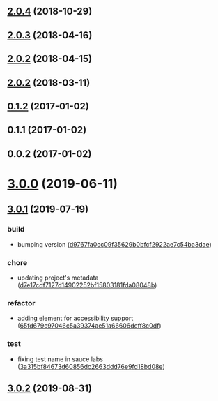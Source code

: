 <a name="2.0.4"></a>
## [2.0.4](https://github.com/advanced-rest-client/date-time/compare/2.0.1...2.0.4) (2018-10-29)




<a name="2.0.3"></a>
## [2.0.3](https://github.com/advanced-rest-client/date-time/compare/2.0.1...2.0.3) (2018-04-16)




<a name="2.0.2"></a>
## [2.0.2](https://github.com/advanced-rest-client/date-time/compare/2.0.1...2.0.2) (2018-04-15)




<a name="2.0.2"></a>
## [2.0.2](https://github.com/advanced-rest-client/date-time/compare/2.0.1...2.0.2) (2018-03-11)




<a name="0.1.2"></a>
## [0.1.2](https://github.com/advanced-rest-client/date-time/compare/0.1.1...v0.1.2) (2017-01-02)




<a name="0.1.1"></a>
## 0.1.1 (2017-01-02)




<a name="0.0.2"></a>
## 0.0.2 (2017-01-02)




# [3.0.0](https://github.com/advanced-rest-client/date-time/compare/2.0.1...3.0.0) (2019-06-11)




## [3.0.1](https://github.com/advanced-rest-client/date-time/compare/2.0.1...3.0.1) (2019-07-19)


### build

* bumping version ([d9767fa0cc09f35629b0bfcf2922ae7c54ba3dae](https://github.com/advanced-rest-client/date-time/commit/d9767fa0cc09f35629b0bfcf2922ae7c54ba3dae))

### chore

* updating project's metadata ([d7e17cdf7127d14902252bf15803181fda08048b](https://github.com/advanced-rest-client/date-time/commit/d7e17cdf7127d14902252bf15803181fda08048b))

### refactor

* adding <time> element for accessibility support ([65fd679c97046c5a39374ae51a66606dcff8c0df](https://github.com/advanced-rest-client/date-time/commit/65fd679c97046c5a39374ae51a66606dcff8c0df))

### test

* fixing test name in sauce labs ([3a315bf84673d60856dc2663ddd76e9fd18bd08e](https://github.com/advanced-rest-client/date-time/commit/3a315bf84673d60856dc2663ddd76e9fd18bd08e))



## [3.0.2](https://github.com/advanced-rest-client/date-time/compare/2.0.1...3.0.2) (2019-08-31)



